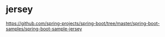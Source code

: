 # jersey

https://github.com/spring-projects/spring-boot/tree/master/spring-boot-samples/spring-boot-sample-jersey
